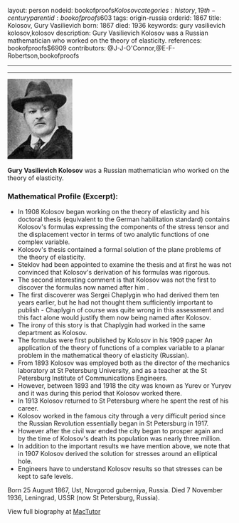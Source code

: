 layout: person
nodeid: bookofproofs$Kolosov
categories: history,19th-century
parentid: bookofproofs$603
tags: origin-russia
orderid: 1867
title: Kolosov, Gury Vasilievich
born: 1867
died: 1936
keywords: gury vasilievich kolosov,kolosov
description: Gury Vasilievich Kolosov was a Russian mathematician who worked on the theory of elasticity.
references: bookofproofs$6909
contributors: @J-J-O'Connor,@E-F-Robertson,bookofproofs

---



---

![Kolosov.jpg](https://github.com/bookofproofs/bookofproofs.github.io/blob/main/_sources/_assets/images/portraits/Kolosov.jpg?raw=true)

**Gury Vasilievich Kolosov** was a Russian mathematician who worked on the theory of elasticity.

### Mathematical Profile (Excerpt):
* In 1908 Kolosov began working on the theory of elasticity and his doctoral thesis (equivalent to the German habilitation standard) contains Kolosov's formulas expressing the components of the stress tensor and the displacement vector in terms of two analytic functions of one complex variable.
* Kolosov's thesis contained a formal solution of the plane problems of the theory of elasticity.
* Steklov had been appointed to examine the thesis and at first he was not convinced that Kolosov's derivation of his formulas was rigorous.
* The second interesting comment is that Kolosov was not the first to discover the formulas now named after him .
* The first discoverer was Sergei Chaplygin who had derived them ten years earlier, but he had not thought them sufficiently important to publish - Chaplygin of course was quite wrong in this assessment and this fact alone would justify them now being named after Kolosov.
* The irony of this story is that Chaplygin had worked in the same department as Kolosov.
* The formulas were first published by Kolosov in his 1909 paper An application of the theory of functions of a complex variable to a planar problem in the mathematical theory of elasticity (Russian).
* From 1893 Kolosov was employed both as the director of the mechanics laboratory at St Petersburg University, and as a teacher at the St Petersburg Institute of Communications Engineers.
* However, between 1893 and 1918 the city was known as Yurev or Yuryev and it was during this period that Kolosov worked there.
* In 1913 Kolosov returned to St Petersburg where he spent the rest of his career.
* Kolosov worked in the famous city through a very difficult period since the Russian Revolution essentially began in St Petersburg in 1917.
* However after the civil war ended the city began to prosper again and by the time of Kolosov's death its population was nearly three million.
* In addition to the important results we have mention above, we note that in 1907 Kolosov derived the solution for stresses around an elliptical hole.
* Engineers have to understand Kolosov results so that stresses can be kept to safe levels.

Born 25 August 1867, Ust, Novgorod guberniya, Russia. Died 7 November 1936, Leningrad, USSR (now St Petersburg, Russia).

View full biography at [MacTutor](https://mathshistory.st-andrews.ac.uk/Biographies/Kolosov/)
